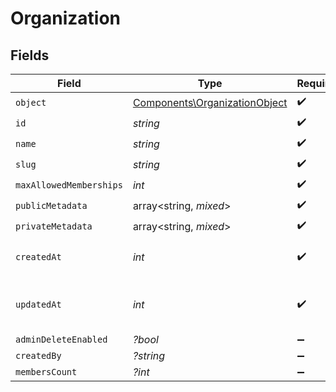 # Organization


## Fields

| Field                                                                          | Type                                                                           | Required                                                                       | Description                                                                    |
| ------------------------------------------------------------------------------ | ------------------------------------------------------------------------------ | ------------------------------------------------------------------------------ | ------------------------------------------------------------------------------ |
| `object`                                                                       | [Components\OrganizationObject](../../Models/Components/OrganizationObject.md) | :heavy_check_mark:                                                             | N/A                                                                            |
| `id`                                                                           | *string*                                                                       | :heavy_check_mark:                                                             | N/A                                                                            |
| `name`                                                                         | *string*                                                                       | :heavy_check_mark:                                                             | N/A                                                                            |
| `slug`                                                                         | *string*                                                                       | :heavy_check_mark:                                                             | N/A                                                                            |
| `maxAllowedMemberships`                                                        | *int*                                                                          | :heavy_check_mark:                                                             | N/A                                                                            |
| `publicMetadata`                                                               | array<string, *mixed*>                                                         | :heavy_check_mark:                                                             | N/A                                                                            |
| `privateMetadata`                                                              | array<string, *mixed*>                                                         | :heavy_check_mark:                                                             | N/A                                                                            |
| `createdAt`                                                                    | *int*                                                                          | :heavy_check_mark:                                                             | Unix timestamp of creation.<br/>                                               |
| `updatedAt`                                                                    | *int*                                                                          | :heavy_check_mark:                                                             | Unix timestamp of last update.<br/>                                            |
| `adminDeleteEnabled`                                                           | *?bool*                                                                        | :heavy_minus_sign:                                                             | N/A                                                                            |
| `createdBy`                                                                    | *?string*                                                                      | :heavy_minus_sign:                                                             | N/A                                                                            |
| `membersCount`                                                                 | *?int*                                                                         | :heavy_minus_sign:                                                             | N/A                                                                            |